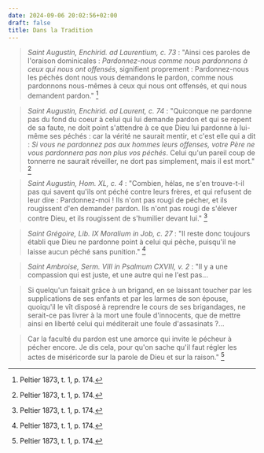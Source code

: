 ```yaml
---
date: 2024-09-06 20:02:56+02:00
draft: false
title: Dans la Tradition
---
```





> *Saint Augustin, Enchirid. ad Laurentium, c. 73* : "Ainsi ces paroles de l'oraison dominicales : *Pardonnez-nous comme nous pardonnons à ceux qui nous ont offensés*, signifient proprement : Pardonnez-nous les péchés dont nous vous demandons le pardon, comme nous pardonnons nous-mêmes à ceux qui nous ont offensés, et qui nous demandent pardon." [^1]

[^1]: Peltier 1873, t. 1, p. 174.

> *Saint Augustin, Enchirid. ad Laurent, c. 74* : "Quiconque ne pardonne pas du fond du coeur à celui qui lui demande pardon et qui se repent de sa faute, ne doit point s'attendre à ce que Dieu lui pardonne à lui-même ses péchés : car la vérité ne saurait mentir, et c'est elle qui a dit : *Si vous ne pardonnez pas aux hommes leurs offenses, votre Père ne vous pardonnera pas non plus vos péchés*. Celui qu'un pareil coup de tonnerre ne saurait réveiller, ne dort pas simplement, mais il est mort." [^1]

[^1]: Peltier 1873, t. 1, p. 184.

> *Saint Augustin, Hom. XL, c. 4* : "Combien, hélas, ne s'en trouve-t-il pas qui savent qu'ils ont péché contre leurs frères, et qui refusent de leur dire : Pardonnez-moi ! Ils n'ont pas rougi de pécher, et ils rougissent d'en demander pardon. Ils n'ont pas rougi de s'élever contre Dieu, et ils rougissent de s'humilier devant lui." [^1]

[^1]: Peltier 1873, t. 5, p. 177.

> *Saint Grégoire, Lib. IX Moralium in Job, c. 27* : "Il reste donc toujours établi que Dieu ne pardonne point à celui qui pèche, puisqu'il ne laisse aucun péché sans punition." [^1]

[^1]: Peltier 1873, t. 3, p. 86.

> *Saint Ambroise, Serm. VIII in Psalmum CXVIII, v. 2* : "Il y a une compassion qui est juste, et une autre qui ne l'est pas...

> Si quelqu'un faisait grâce à un brigand, en se laissant toucher par les supplications de ses enfants et par les larmes de son épouse, quoiqu'il le vît disposé à reprendre le cours de ses brigandages, ne serait-ce pas livrer à la mort une foule d'innocents, que de mettre ainsi en liberté celui qui méditerait une foule d'assasinats ?...

> Car la faculté du pardon est une amorce qui invite le pécheur à pécher encore. Je dis cela, pour qu'on sache qu'il faut régler les actes de miséricorde sur la parole de Dieu et sur la raison." [^1]

[^1]: Peltier 1873, t. 4, p. 82.

